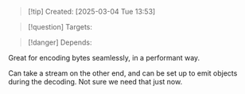 
>[!tip] Created: [2025-03-04 Tue 13:53]

>[!question] Targets: 

>[!danger] Depends: 

Great for encoding bytes seamlessly, in a performant way.

Can take a stream on the other end, and can be set up to emit objects during the decoding.  Not sure we need that just now.

